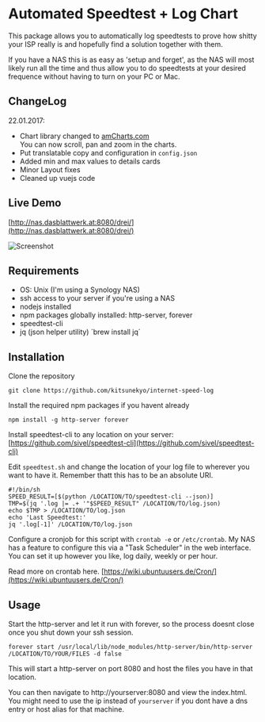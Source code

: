 # Automated Speedtest + Log Chart
This package allows you to automatically log speedtests to prove how shitty your ISP really is and hopefully find a solution together with them.

If you have a NAS this is as easy as 'setup and forget', as the NAS will most likely run all the time and thus allow you to do speedtests at your desired frequence without having to turn on your PC or Mac.

## ChangeLog
22.01.2017: 
* Chart library changed to [amCharts.com](https://www.amcharts.com/) <br>You can now scroll, pan and zoom in the charts.
* Put translatable copy and configuration in `config.json`
* Added min and max values to details cards
* Minor Layout fixes
* Cleaned up vuejs code

## Live Demo

[http://nas.dasblattwerk.at:8080/drei/](http://nas.dasblattwerk.at:8080/drei/)

![Screenshot](https://raw.githubusercontent.com/kitsunekyo/internet-speed-log/master/img/screenshot.jpg)

## Requirements
* OS: Unix (I'm using a Synology NAS)
* ssh access to your server if you're using a NAS
* nodejs installed
* npm packages globally installed: http-server, forever
* speedtest-cli
* jq (json helper utility) ´brew install jq´

## Installation
Clone the repository
```
git clone https://github.com/kitsunekyo/internet-speed-log
```
Install the required npm packages if you havent already
```
npm install -g http-server forever
```
Install speedtest-cli to any location on your server:   
[https://github.com/sivel/speedtest-cli](https://github.com/sivel/speedtest-cli)

Edit `speedtest.sh` and change the location of your log file to wherever you want to have it. Remember thatt this has to be an absolute URI.
```
#!/bin/sh
SPEED_RESULT=[$(python /LOCATION/TO/speedtest-cli --json)]
TMP=$(jq '.log |= .+ '"$SPEED_RESULT" /LOCATION/TO/log.json)
echo $TMP > /LOCATION/TO/log.json
echo 'Last Speedtest:'
jq '.log[-1]' /LOCATION/TO/log.json
```

Configure a cronjob for this script with `crontab -e` or `/etc/crontab`. My NAS has a feature to configure this via a "Task Scheduler" in the web interface.    
You can set it up however you like, log daily, weekly or per hour.

Read more on crontab here. [https://wiki.ubuntuusers.de/Cron/](https://wiki.ubuntuusers.de/Cron/)

## Usage
Start the http-server and let it run with forever, so the process doesnt close once you shut down your ssh session.

```
forever start /usr/local/lib/node_modules/http-server/bin/http-server /LOCATION/TO/YOUR/FILES -d false
```
This will start a http-server on port 8080 and host the files you have in that location.

You can then navigate to http://yourserver:8080 and view the index.html. You might need to use the ip instead of `yourserver` if you dont have a dns entry or host alias for that machine.
